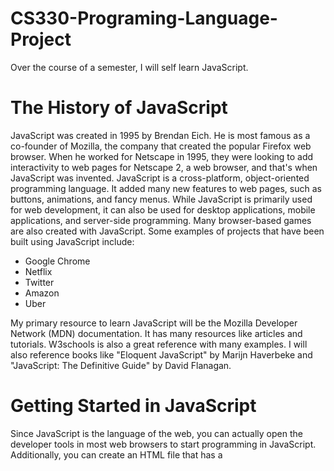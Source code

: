 # CS330-Programing-Language-Project
Over the course of a semester, I will self learn JavaScript.

**The History of JavaScript**
====================================
JavaScript was created in 1995 by Brendan Eich. He is most famous as a co-founder of Mozilla, the company that created the popular Firefox web browser. When he worked for Netscape in 1995, they were looking to add interactivity to web pages for Netscape 2, a web browser, and that's when JavaScript was invented. JavaScript is a cross-platform, object-oriented programming language. It added many new features to web pages, such as buttons, animations, and fancy menus. While JavaScript is primarily used for web development, it can also be used for desktop applications, mobile applications, and server-side programming. Many browser-based games are also created with JavaScript. Some examples of projects that have been built using JavaScript include:


+ Google Chrome
+ Netflix
+ Twitter
+ Amazon
+ Uber


My primary resource to learn JavaScript will be the Mozilla Developer Network (MDN) documentation. It has many resources like articles and tutorials. W3schools is also a great reference with many examples. I will also reference books like "Eloquent JavaScript" by Marijn Haverbeke and "JavaScript: The Definitive Guide" by David Flanagan. 


**Getting Started in JavaScript**
====================================
Since JavaScript is the language of the web, you can actually open the developer tools in most web browsers to start programming in JavaScript. Additionally, you can create an HTML file that has a <script> tag containing JavaScript. If you open the HTML in a web browser, the JavaScript code can be interpreted and executed. You can also use Node.js, which is a JavaScript runtime that allows you to run JavaScript outside of a browser. After downloading Node.js, you can type commands into a terminal to run JavaScript code. There are also special web-based IDEs like CodePen that allow you to execute JavaScript code.
  
There is no one "recommended" programming environment for JavaScript since there are so many ways to run it. For this project, my focus will be on using the Visual Studio Code IDE to write the code and using Node.js and a web browser to run the code.

**Comments in JavaScript**
 ====================================
Comments are often used to add more information about the code and it is ignored by the interpretor. To write single line comments in JavaScript, you type to forward slashes followed by whatever you want in the comment. Here is an example of a comment:

  // This is a comment
  
 To write multi-line comments you would start the comment with /* and end with */. Here is an example of a multi-line comment:
  
  /* this is
  
  a multi-line comment */
  
 **What kind of Language is JavaScript?**
 ====================================
JavaScript is an object-oriented programming language. Due to its ability to perform type conversion, it is considered weakly typed. Additionally, JavaScript is regarded as dynamically typed. In JavaScript, variables are not directly associated with specific data types, allowing them to store various data types.
  
**Naming Conventions in JavaScript**
====================================
There are a few rules and naming conventions for JavaScript variables. First, there are reserved words that may not be used as variable names. One example of a reserved word is "break." It would not be allowed to use "break" as a variable name. Secondly, variable names cannot start with a number. For example, "31street" would not be a valid name in JavaScript, but "street31" would be. Finally, the only special characters allowed in variable names are the dollar sign ($) and underscores (_). While underscores can be used to separate words in the variable name, such as "big_green_frog," most JavaScript developers follow the convention of capitalizing every word in the variable name except for the first word and not including an underscore. This style is called camelCase, and it is also the standard in other programming languages. The variable "big_green_frog" would be written instead as "bigGreenFrog.

**Data Types**
====================================
Data types can usually fall into one of two categories: primitive and non-primitive. Primitive data types serve as the building blocks of programming languages and are typically immutable. On the other hand, non-primitive data types are more complex compared to primitive data types. They often encompass multiple values and are mutable.
  

Primitive Data Types
====================================
JavaScript has the following primitive data types:
  
+ Numbers: Represents numerical values. All numbers in JavaScript are stored as floating points. Numbers can be written both with and without decimals.
  
 ```
  let length = 5;
  let width = 6.5;

  let area = length * width;

  console.log(area); // this results in area being equal to 32.5. JavaScript would not use narrowing conversion for this. 
  ```
  
+ BigInt: Since numbers have their limitations, BigInts can be used to represent numbers lower than -2^53 - 1 and higher than 2^53 + 1.
  
    ```
  let regularNumber = 9007199254740991; // A regular number
  let bigIntNumber = BigInt("9007199254740991895"); // A BigInt number
  
  console.log(regularNumber); // Prints: 9007199254740991
  console.log(bigIntNumber); // Prints: 9007199254740991895n
   ```
  
+ Strings: Strings are used to represent text. Usually, strings consist of a sequence of characters, but they can also be empty or contain a single space.
  
  
   ```
  let firstName = "Jane";
  let lastName = "Doe";

  console.log(firstName);
  console.log(lastName);

  console.log(firstName + lastName); //you can concatenate strings in JavaScript with a plus sign(+)
  ```
  
  
+ Booleans: The Boolean data type accepts two values: true or false.
  
```
  let single = true;
  let married = false;

  console.log(single); // Prints: true
  console.log(married); // Prints: false
```
  
+ Undefined: Undefined means that a value has not yet been assigned to a variable.
  
 ```
  let childName;

  console.log(childName); //Prints: undefined 
```
  
+ Null: Null is generally used to point towards a nonexistent object. It is important to note that Null does not mean zero.
  
 ```
  let marriedName = null;
  
  console.log(marriedName); // Prints: Null
``` 
  
+ Symbol: Symbols are always unique and immutable. They are used to identify object properties, thus avoiding conflicts with other properties of the object.
  
```
  let aSymbol = ("mysymbol");

  console.log(aSymbol); // Prints: aSymbol 
 
``` 
  
Non-primitive Data types
===================
In JavaScript, some non-primitive data types are considered objects. Objects can have various properties and methods, and they are composed of key-value pairs.
  
Commons Non-primitive Data Types
==================
  
+ Arrays: Arrays are collections of different values stored under a single name. They are resizable. Each array consists of a key-value pair, with the name of the array being the key and the values being stored in the array.
  
  
  
  ```
  let exArray = [3, 6, 9];
  let anArray = ["cat", 5, 10, "dog"] //This array contains both numbers and strings but no error occurs.

  console.log(exArray);
  console.log(anArray);
  
  console.log(exArray.length); // Get array length.
  
  exArray.push(12); // Add element at the end of array
  
  exArray.pop(); // Remove element from the end of array
  
  console.log(exArray.join(", ")); // Convert array to a string with specified separator. 
  
  ``` 
  
  
  
+ Maps: Maps are similar to arrays, except that their key-value pairs are unique. A map can be an instance of an object.
  
  

  ```
  let aMap = new Map();

  aMap.set('u', '3'); //add items to maps
  aMap.set('x', '4');
  aMap.set('123','p');


  console.log(aMap.get('123')); //retrieve value based on key

  console.log(aMap.size) //get map size

  aMap.delete('x') //delete key and value pair
  
  ```

Conditional Statements
================== 
Conditional statements in programming languages exist to create more functional programs. In JavaScript, you can create conditional statements in the form of if...else and else if. Else...if statements are nested inside if...else statements. The following code is an example of an if...else conditional statement. 
  
     
      let x = 5;
        if (x > 4) {
        console.log("That number is greater than 5."); // will output
        } else {
        console.log("That number is not greater than 5."); // will not output
        }
     
The code will run if the given condition is true. If the condition is not true, the code following the else will run instead. 
  
You can also use Boolean values in conditional statements.
  
  
       let z = true; ///conditionals can test booleans
        if (z === true){ //JavaScript requires the use of a double or triple equal signs(== or ===) for comparisons
        console.log("True"); //output: True
        }else{
         console.log("False");
          }
  
 Since the code following the if statement is set to true, it should always run. In JavaScript, values are considered 'truthy' when encountered in a Boolean context. The opposite of this is 'falsy'
  
  An else if statement is added to if...else statements to include additional conditions in our program. The following code is an example of an else if statement.
  
  
      let age = 17;
      let permission = false;

      if (age > 18) {
        console.log("You can go on the field trip."); // runs if the age is over 18
        } else if (permission === true) { // runs if the first condition isn't met
        console.log("You can go on the field trip.");
      } else { // runs if the first two conditions were not met
        console.log("You can not go on the field trip. Sorry.");
        }
  
  
  
In JavaScript, there is a shorthand way to write conditionals. If you have three different choices in your program, you can use a conditional with ternary operators.
  
      const ageD = 16;
      const drive = age >= 16 ? "You can drive." : "Ask you parents to take you"; //similar to an if else statement but one line
      console.log(drive); //output: "You can drive"
  
The code checks if the person is at least 16 and then determines whether they can drive themselves or need their parents to take them. The code should print out “You can drive.” since the condition is met.  These conditional are always in the following order: 
+ the condition you’re testing
+ a question mark
+ code that runs if the condition is met and a colon
+ code that runs if the condition is not met
  

Conditionals are great when you have several choices to choose from. However, they can become quite cumbersome if you are only testing a single variable. One way to write code more easily when testing a single variable is to use a switch statement.
  
        const weather = "rainy";

        switch(weather){//The switch function is followed by the condition in parentheses
          case "sunny"://each case is compared to the value inputted by the user
            console.log("Put on some sunscreen!"); //The value is only printed if the input matches the case
            break;//each case ends with a break so that the code stops running
          case "rainy":
            console.log("Make sure you wear your jacket and bring a umbrella!");
            break;
          case "windy":
            console.log("Make sure you wear your windbreaker!");
            break;
          case "snowy":
            console.log("Wear coat and scarf!");
            break;
          default:
            console.log("I guess you can wear whatever you want!");
          }


As seen in the code above, the switch statement takes the value of the variable and determines which code to execute based on that value. Each of the different values for the variable is referred to as a case. These cases are followed by the code that executes if the entered value matches the case. Every case is concluded with a break statement. This informs the program to stop executing further code once the preceding case is matched and executed. Without the break statement, the program may continue running, leading to incorrect results. Additionally, there is an optional default case that executes when the variable's value does not match any of the cases.
  
Another way to evaluate a condition is by using short-circuit logic. Short-circuit logic is employed to avoid unnecessary evaluations in programs. Once the program has determined the output, it ceases execution.
  
  
          let l = 5;
          let m = -7;

          if( l < 0 && m < 0){ //both numbers must be less than 0
              console.log("Both are negative numbers."); 
          }else{
              console.log("At least one of these numbers is positive."); // Output: At least one of these numbers is positive.
              }
  
          let nextResult = l < 0 ||  m < 0;
            console.log(nextResult); // output: true since only one condition has to be met
  
  
Issues with Conditional Statements
==================
While conditional statements can be useful and generally straightforward, it can sometimes be challenging to discern where one conditional statement ends and another begins. This ambiguity can result in incorrect outputs. In certain languages, issues may arise if there are indentation errors or missing parentheses. In JavaScript, curly braces are used to distinguish each conditional statement. By enclosing the conditional statements within curly braces, there is no confusion about which else belongs to which if statement, or which if statement belongs to which else. This practice ensures that the correct code is executed.

Loops
==================
Loops are a common feature in most programming languages that enable programmers to create repeatable code. They allow them to automate some tasks in their programs. JavaScript has the following kinds of loops:
    
+ For loops
  
  
  A for loop is used to iterate over a range of values. The syntax for a for loop is as follows:
      
  
      for (initialization; condition; increment) {
        statement
        }

  
The initialization statement is executed before the loop starts. The condition is checked before each iteration of the loop. If the condition is true, the code inside the loop is executed and continues until the condition becomes false. The increment statement is executed after each iteration of the loop. Here is an example of a for loop:
  
      let i = 0;

      for(i; i < 5; i++){//condition: as long as i is less than 5, the loop will print i
       console.log(i);//output: 0 1 2 3 4
        }

  
+ While loops
                   
                   
  A while loop runs as long as a condition is true. The syntax for a while loop is as follows:

  
      while (condition) {
      statement(s)
      }

 The condition is checked before each iteration of the loop. If the condition is true, the code inside the loop is executed. The loop will continue to iterate as long as the condition is true. Here is an example of a while loop:
                   
       let j = 5;

        while(j < 10){//condition: as long as j is less than 10, the loop will print j
        console.log(j);//output: 5 6 7 8 9
         j++;
          }            

  
+ Do...while loops
  
  
A do-while loop is similar to a while loop, but the condition is checked at the end of the loop instead of the beginning. The code inside the loop is guaranteed to run at least once, even if the condition is false. The syntax for a do-while loop is as follows:
  
      do {
      statement(s)
      } while (condition);
  
Here is an example of a Do...while loop:
  
  
      let k = 10;

      do{
      console.log(k);//output: 10 11 12 13 14
      k++;
      }
      while(k < 15);
                    
                    
  
+ For...of loops
                    
                    
A for...of loop is a type of loop in JavaScript that iterates over an iterable object, like an array or a map. The syntax for a for...of loop is as follows:
  
      for (element of object) {
      statement(s)
      }
  
The for...of loop will iterate over each element of the iterable object, and the code inside the loop will be executed for each element. They are an efficient way to iterate over an array, rather than using a traditional for loop. Here is an example of a for...of loop:
                    
          const myMap = new Map(); // created a Map which is an object
          myMap.set("student name", "Joe");//added elements to the map
          myMap.set("age", 21);
          myMap.set("course", "Intro to CS");


          for (let [key, value] of myMap){//loop iterates through the map and prints the key and the value
          console.log(key + " : " + value)
          }


+ For...in loops
  A for...in loop is used to iterate over the properties of an object. They syntax of a for..in loop is as follows:
  
        for (variable property in object) {
        statement(s)
        }
  
  Here is an example of a for...in loop:
                    
       const obj = {//creates a JavaScript object
       name: "Jack",
       age: 20,
       course: "Computer Architecture"
        }

       for (let key in obj){//loop iterated through elements in object and prints them out
       console.log(key + " : " + obj[key])//this syntax is required to print out the values assigned to each key
        }
  
                    
                    
Functions
==================
Functions are blocks of code that make code reusable. They can be called multiple times. Here is the syntax of a function:
      
                    
      def function_name(parameters){
      statement(s)
      }
                    

To create a function, you use the function keyword followed by the name of the function and a pair of parentheses. Inside the parentheses, you specify the arguments or parameters that the function will take. Functions can take no parameters, a single parameter, or multiple parameters. The body of the function is enclosed in curly braces. As a dynamically typed language, JavaScript allows for the usage of different data types as parameters in the same function. Here are two different examples of a function. One takes a single parameter and the other takes two. 
                    
      function addNum(num){//single parameter is passed into the function
      return num + num;
      }

      //call functions with the function name and by entering a parameter/argument in the parenthesis 
      output = addNum(2);
      console.log(output);//output: 4
                    
                    
      function multipleNum(x, y){
      return x * y;
      }

      result = multipleNum(2,4)
      console.log(result);//output: 8
                    
                    

                    
The body of the function is the code that will be executed when the function is called. In JavaScript, functions are "hoisted" to the top. Functions can be placed anywhere inside the program, and they should be executable. It is important to note that "hoisting" does not apply to function expressions, only function declarations. To call a function, you use the name of the function followed by a pair of parentheses. You can pass arguments to the function inside the parentheses.

Since parameters are passed to functions by value in JavaScript, any changes made to the parameter inside the function do not affect the original value of the parameter when the code is called. Here is an example to illustrate this:

        function passValue(value){
        value = 32; //value = 32 within the function
        }

        let newValue = 23;
        passValue(newValue);
        console.log(newValue);//output: 23
                    
Recursive Functions                    
==================
Most programming languages support recursive functions. A recursive function is a function that calls itself. An example of a recursive function is a function that implements a factorial. Here is an example of a factorial function implemented recursively:
                    
      function factorial(z){
      if (z === 0 || z ===1){ //this statement is the base case
      return 1;
       }
      return z * factorial(z -1); // this is the recursive case
        }

      let recurNum = 7;
      let recurResult = factorial(recurNum);
      console.log(recurResult); // Output: 5040
 
This function works by calling itself with the value of z - 1 until it reaches the base case, where z is equal to 0 or 1. At 0 or 1, the function returns 1. Otherwise, the function returns the product of z and the result of calling itself with z - 1. Every recursive function should have a base case, which is used to stop the function from calling itself. In the example above, the base case occurs when z is equal to 0 or 1. They also need a recursive case, which outlines the steps taken to perform each recursive step. The goal of the recursive case is to move towards the base case, so the function eventually stops.

                    
 Arrow Functions
 ==================
 JavaScript has a spcial kind of function called arrow functions. They are a more concise way to write a function. Here is an example of an arrow function:
                    
                    
      let sum = (a,b) => a + b; //a function that adds two values is created 

      let t = 6;
      let u = 7;

      sumResult = sum(6,7);
      console.log(sumResult);//output: 13
  
As seen above, arrow functions work similarly to regular functions, but they have a more compact syntax. The arrow in the function is used to indicate the value that should be returned. Arrow functions are unique to JavaScript, but similar concepts exist in other languages.


Classes and Objects
 ==================
 
JavaScript is an object-oriented language, which means that it allows you to create objects that have properties and methods. Objects group data together and add meaning in the form of properties. You could create a Dog class and add properties like name, age, and breed. Methods created for the Dog class define the actions an object from the Dog class can perform or have performed on them. Here is an example of a class:

        export default class Dog{//export default enables us to export the class to a new file
      constructor(name,age,breed){//the constructor creates and initializes an object
        this.name = name;
        this.age = age;
        this.breed = breed;
      }

      toString(){ //toStrong is a method used in JavaScript to describe an object and its attributes in string form
        return (`${this.name} is  ${this.age} and they are a ${this.breed} . `)
      }
    
      bark(){
        return(`${this.name} says Woof Woof!`)
      }

      wagTail(){
        return("Their tail goes swoosh swoosh!")
      }

        //get is used in "getter" functions to get the value of the object's attributes
      get name(){
        return this._name;
      }

      get age(){
        return this._age;
      }

      get breed(){
        return this._breed;
      }

      //set is used in "setter" functions to change the value of a object's attribute.
      set name(newName) {
        this._name = newName;
      }

      set age(newAge) {
        this._age = newAge;
      }

      set breed(newBreed) {
        this._breed = newBreed;
      }
      }

Every class in JavaScript must contain a constructor, which is used to create and initialize the class. The constructor contains the attributes that each member of the class should have. The code above for the class also includes functions called "getters" and "setters". These functions are standard in most programming languages. JavaScript identifies these special functions with the "get" and "set" keywords. Getters are used to retrieve the value of an attribute, and setters are used to set the value of the attribute. Another method to note is the toString method. This method represents the data stored in the attributes as a string data type. While not all programming languages will use the same name, it is common to have a method that performs the actions of the toString method.

Here is an example of an object of the Dog class:

      import Dog from './Dog.js'; //Must use this format to import from another file. Both files should be in the same folder.

      const dog1 = new Dog("Tom", 4, "Aussie");
      console.log(dog1.toString());
      console.log(dog1.bark())
      console.log(dog1.wagTail())

      dog1.name = "Carl";
      dog1.age = 2;
      dog1.breed = "Cattle Dog";

      console.log(dog1.toString());

      console.log(dog1.bark())

It's important to note the first line of the code. In order to use the Dog class, it had to be imported into the same files as the dog1 object. Use the extends keyword if you want to import a class into a different file.


Inheritance
=================
Inheritance in JavaScript allows you to create new objects that inherit the properties and methods from existing objects. This is useful for creating new objects that are similar to existing objects but with some additional properties or methods. In JavaScript, you use the "extends" keyword for inheritance. For example, if there is a Dog class, you can create a Golden class that inherits from the Dog class using the "extends" keyword. Here is an example of that:

        import Dog from './Dog.js'; //import Dog class

        export default class Golden extends Dog{ //export Golden class
        constructor(name,age,breed,favoriteToy){//added an additional attribute called favoriteToy
        super(name,age,breed); //imports the three attributes from the Dog class
        this.favoriteToy = favoriteToy;
        }

        toString() {
        return `${super.toString()}They love to play with ${this.favoriteToy}.`; //imports the describe function from the Dog class
        }

        rollOver(){
        return (`${this.name} rollovered when I asked him to.`)
        }

        get favoriteToy(){
        return this._favoriteToy;
        }

        set favoriteToy(newFavoriteToy){
        this._favoriteToy = newFavoriteToy
        }
        }


The above code is for the Golden class. The keyword extends lets us know that the Golden class is inheriting from the Dog class. Extends is a keyword that can be used to not only import a class to a driver program but also to another class for inheritance. The Golden class is able to use the attributes and methods of the Dog class by including those methods and attributes with a preceeding super. The super method lets the program know that those methose and attributes are inherited. The Golden class also has it's own uniqe attributes and methods that can't be found in the Dog class. Even though there can be multiple classes the inherit from a class, they can all have their own unique attributes and methods. 


Key Points for Objects and Classes
==================


Naming Conventions for Classes, Objects and Methods
==================
Like many languages, JavaScript has common naming conventions for the different parts of the code. In JavaScript, objects are usually named with PascalCase, where the first letter in each word is capitalized. For example, a dog object would be named "Dog." Instance variables, on the other hand, are typically named with camelCase, where the first word is in all lowercase letters and the following words start with an uppercase letter. So an instance variable would be named "greenCat" instead of "greencat". Functions are also normally written in camelCase. For instance, a function could be named "eatFood" instead of "eatfood". It is important to remember these naming conventions as they make the code more readable and help avoid confusion, especially when working in a team.


**Resources**
------------
  + w3schools. JavaScript history. https://www.w3schools.com/js/js_history.asp 
  + w3schools. Javascript tutorial. https://www.w3schools.com/js/default.asp
  + The OpenJS Foundation. About Nodejs. https://nodejs.org/en](https://nodejs.org/en/about)
  + Mozilla. JavaScript Reference. https://developer.mozilla.org/en-US/docs/Web/JavaScript/Reference
  + Mozilla. Javascript Guide. https://developer.mozilla.org/en-US/docs/Web/JavaScript/Guide/Introduction
  + Haverbeke, M. (2019). Eloquent javascript: A modern introduction to programming. No Starch Press. 
  + FLANAGAN, D. (2020). JAVASCRIPT the definitive guide. O’REILLY MEDIA, INC, USA.
  + Google, Google JavaScript Style Guide, https://google.github.io/styleguide/jsguide.html#naming.
  
